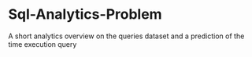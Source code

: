 # Sql-Analytics-Problem
A short analytics overview on the queries dataset and a prediction of the time execution query 
